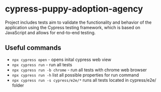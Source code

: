 # cypress-puppy-adoption-agency

Project includes tests aim to validate the functionality and behavior of the application using the Cypress testing framework, which is based on JavaScript and allows for end-to-end testing.

## Useful commands

- `npx cypress open` - opens inital cypress web view
- `npx cypress run` - run all tests
- `npx cypress run -b chrome` - run all tests with chrome web browser
- `npx cypress run -h` list all possible properties for run command
- `npx cypress run -s cypress/e2e/*` runs all tests located in cypress/e2e/ folder
